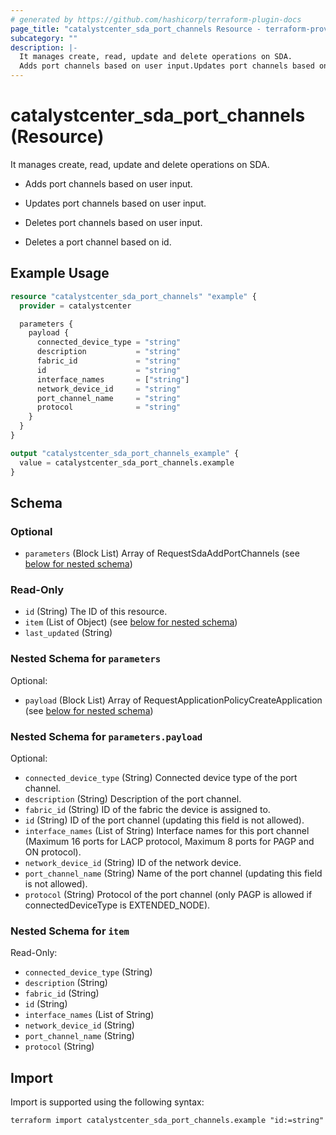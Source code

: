 ```yaml
---
# generated by https://github.com/hashicorp/terraform-plugin-docs
page_title: "catalystcenter_sda_port_channels Resource - terraform-provider-catalystcenter"
subcategory: ""
description: |-
  It manages create, read, update and delete operations on SDA.
  Adds port channels based on user input.Updates port channels based on user input.Deletes port channels based on user input.Deletes a port channel based on id.
---
```


# catalystcenter_sda_port_channels (Resource)

It manages create, read, update and delete operations on SDA.

- Adds port channels based on user input.

- Updates port channels based on user input.

- Deletes port channels based on user input.

- Deletes a port channel based on id.

## Example Usage

```terraform
resource "catalystcenter_sda_port_channels" "example" {
  provider = catalystcenter

  parameters {
    payload {
      connected_device_type = "string"
      description           = "string"
      fabric_id             = "string"
      id                    = "string"
      interface_names       = ["string"]
      network_device_id     = "string"
      port_channel_name     = "string"
      protocol              = "string"
    }
  }
}

output "catalystcenter_sda_port_channels_example" {
  value = catalystcenter_sda_port_channels.example
}
```

<!-- schema generated by tfplugindocs -->
## Schema

### Optional

- `parameters` (Block List) Array of RequestSdaAddPortChannels (see [below for nested schema](#nestedblock--parameters))

### Read-Only

- `id` (String) The ID of this resource.
- `item` (List of Object) (see [below for nested schema](#nestedatt--item))
- `last_updated` (String)

<a id="nestedblock--parameters"></a>
### Nested Schema for `parameters`

Optional:

- `payload` (Block List) Array of RequestApplicationPolicyCreateApplication (see [below for nested schema](#nestedblock--parameters--payload))

<a id="nestedblock--parameters--payload"></a>
### Nested Schema for `parameters.payload`

Optional:

- `connected_device_type` (String) Connected device type of the port channel.
- `description` (String) Description of the port channel.
- `fabric_id` (String) ID of the fabric the device is assigned to.
- `id` (String) ID of the port channel (updating this field is not allowed).
- `interface_names` (List of String) Interface names for this port channel (Maximum 16 ports for LACP protocol, Maximum 8 ports for PAGP and ON protocol).
- `network_device_id` (String) ID of the network device.
- `port_channel_name` (String) Name of the port channel (updating this field is not allowed).
- `protocol` (String) Protocol of the port channel (only PAGP is allowed if connectedDeviceType is EXTENDED_NODE).



<a id="nestedatt--item"></a>
### Nested Schema for `item`

Read-Only:

- `connected_device_type` (String)
- `description` (String)
- `fabric_id` (String)
- `id` (String)
- `interface_names` (List of String)
- `network_device_id` (String)
- `port_channel_name` (String)
- `protocol` (String)

## Import

Import is supported using the following syntax:

```shell
terraform import catalystcenter_sda_port_channels.example "id:=string"
```
